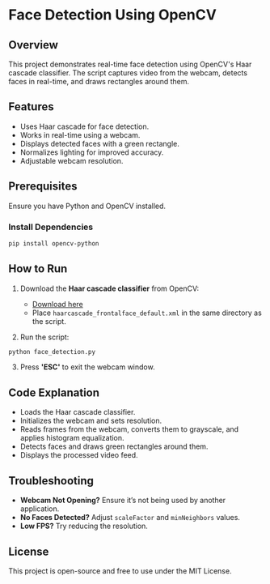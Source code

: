 # Face Detection Using OpenCV

## Overview
This project demonstrates real-time face detection using OpenCV's Haar cascade classifier. The script captures video from the webcam, detects faces in real-time, and draws rectangles around them.

## Features
- Uses Haar cascade for face detection.
- Works in real-time using a webcam.
- Displays detected faces with a green rectangle.
- Normalizes lighting for improved accuracy.
- Adjustable webcam resolution.

## Prerequisites
Ensure you have Python and OpenCV installed.

### Install Dependencies
```bash
pip install opencv-python
```

## How to Run
1. Download the **Haar cascade classifier** from OpenCV:
   - [Download here](https://github.com/opencv/opencv/tree/master/data/haarcascades)
   - Place `haarcascade_frontalface_default.xml` in the same directory as the script.

2. Run the script:
```bash
python face_detection.py
```

3. Press **'ESC'** to exit the webcam window.

## Code Explanation
- Loads the Haar cascade classifier.
- Initializes the webcam and sets resolution.
- Reads frames from the webcam, converts them to grayscale, and applies histogram equalization.
- Detects faces and draws green rectangles around them.
- Displays the processed video feed.

## Troubleshooting
- **Webcam Not Opening?** Ensure it’s not being used by another application.
- **No Faces Detected?** Adjust `scaleFactor` and `minNeighbors` values.
- **Low FPS?** Try reducing the resolution.

## License
This project is open-source and free to use under the MIT License.
